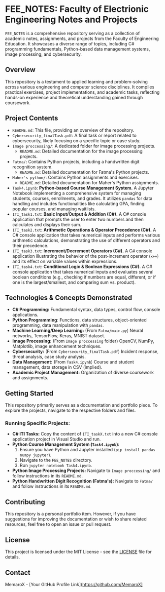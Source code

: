# FEE_NOTES: Faculty of Electrionic Engineering Notes and Projects

`FEE_NOTES` is a comprehensive repository serving as a collection of academic notes, assignments, and projects from the Faculty of Engineering Education. It showcases a diverse range of topics, including C# programming fundamentals, Python-based data management systems, image processing, and cybersecurity.

## Overview

This repository is a testament to applied learning and problem-solving across various engineering and computer science disciplines. It compiles practical exercises, project implementations, and academic tasks, reflecting hands-on experience and theoretical understanding gained through coursework.

## Project Contents

-   `README.md`: This file, providing an overview of the repository.
-   `Cybersecurity_finalTask.pdf`: A final task or report related to cybersecurity, likely focusing on a specific topic or case study.
-   `Image proccessing/`: A dedicated folder for image processing projects.
    -   `README.md`: Detailed documentation for the image processing projects.
-   `Fatma/`: Contains Python projects, including a handwritten digit recognition system.
    -   `README.md`: Detailed documentation for Fatma's Python projects.
-   `Maher's python/`: Contains Python assignments and exercises.
    -   `README.md`: Detailed documentation for Maher's Python assignments.
-   `Task4.ipynb`: **Python-based Course Management System.** A Jupyter Notebook implementing a comprehensive system for managing students, courses, enrollments, and grades. It utilizes `pandas` for data handling and includes functionalities like calculating GPA, finding popular courses, and managing waitlists.
-   `ITI_task1.txt`: **Basic Input/Output & Addition (C#).** A C# console application that prompts the user to enter two numbers and then calculates and displays their sum.
-   `ITI_task2.txt`: **Arithmetic Operations & Operator Precedence (C#).** A C# console application that takes numerical inputs and performs various arithmetic calculations, demonstrating the use of different operators and their precedence.
-   `ITI_task3.txt`: **Increment/Decrement Operators (C#).** A C# console application illustrating the behavior of the post-increment operator (`x++`) and its effect on variable values within expressions.
-   `ITI_task4.txt`: **Conditional Logic & Boolean Expressions (C#).** A C# console application that takes numerical inputs and evaluates several boolean conditions (e.g., checking if numbers are equal, different, or if one is the largest/smallest, and comparing sum vs. product).

## Technologies & Concepts Demonstrated

-   **C# Programming:** Fundamental syntax, data types, control flow, console applications.
-   **Python Programming:** Functions, data structures, object-oriented programming, data manipulation with `pandas`.
-   **Machine Learning/Deep Learning:** (From `Fatma/main.py`) Neural networks, TensorFlow, Keras, MNIST dataset.
-   **Image Processing:** (From `Image proccessing` folder) OpenCV, NumPy, Matplotlib, image enhancement techniques.
-   **Cybersecurity:** (From `Cybersecurity_finalTask.pdf`) Incident response, threat analysis, case study analysis.
-   **Data Management:** (From `Task4.ipynb`) Course and student management, data storage in CSV (implied).
-   **Academic Project Management:** Organization of diverse coursework and assignments.

## Getting Started

This repository primarily serves as a documentation and portfolio piece. To explore the projects, navigate to the respective folders and files.

### Running Specific Projects:

-   **C# ITI Tasks:** Copy the content of `ITI_taskX.txt` into a new C# console application project in Visual Studio and run.
-   **Python Course Management System (`Task4.ipynb`):**
    1.  Ensure you have Python and Jupyter installed (`pip install pandas numpy jupyter`).
    2.  Navigate to the `FEE_NOTES` directory.
    3.  Run `jupyter notebook Task4.ipynb`.
-   **Python Image Processing Projects:** Navigate to `Image proccessing/` and follow instructions in its `README.md`.
-   **Python Handwritten Digit Recognition (Fatma's):** Navigate to `Fatma/` and follow instructions in its `README.md`.

## Contributing

This repository is a personal portfolio item. However, if you have suggestions for improving the documentation or wish to share related resources, feel free to open an issue or pull request.

## License

This project is licensed under the MIT License - see the [LICENSE](LICENSE) file for details.

## Contact

MemaroX - [Your GitHub Profile Link](https://github.com/MemaroX]
